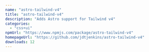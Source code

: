 ```yaml
---
name: "astro-tailwind-v4"
title: "astro-tailwind-v4"
description: "Adds Astro support for Tailwind v4"
categories:
  - "css+ui"
npmUrl: "https://www.npmjs.com/package/astro-tailwind-v4"
homepageUrl: "https://github.com/jdtjenkins/astro-tailwind-v4"
downloads: 12
---
```

